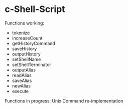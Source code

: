 # c-Shell-Script
Functions working:
- tokenize
- increaseCount
- getHistoryCommand
- saveHistory
- outputHistory
- setShellName
- setShellTerminator
- outputAlias
- readAlias
- saveAlias
- newAlias
- execute

Functions in progress:
Unix Command re-implementation


